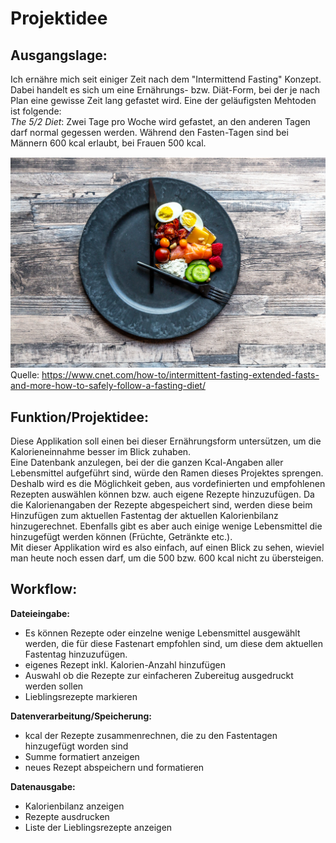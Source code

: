 # Projektidee  
## Ausgangslage:  
Ich ernähre mich seit einiger Zeit nach dem "Intermittend Fasting" Konzept. Dabei handelt es sich um eine Ernährungs- bzw. Diät-Form, bei der je nach Plan eine gewisse Zeit lang gefastet wird. Eine der geläufigsten Mehtoden ist folgende:  
*The 5/2 Diet*: Zwei Tage pro Woche wird gefastet, an den anderen Tagen darf normal gegessen werden. Während den Fasten-Tagen sind bei Männern 600 kcal erlaubt, bei Frauen 500 kcal.  
    
![Bild 1](intermittent_fasting.png)  Quelle: https://www.cnet.com/how-to/intermittent-fasting-extended-fasts-and-more-how-to-safely-follow-a-fasting-diet/
  
## Funktion/Projektidee:  
Diese Applikation soll einen bei dieser Ernährungsform untersützen, um die Kalorieneinnahme besser im Blick zuhaben.  
Eine Datenbank anzulegen, bei der die ganzen Kcal-Angaben aller Lebensmittel aufgeführt sind, würde den Ramen dieses Projektes sprengen. Deshalb wird es die Möglichkeit geben, aus vordefinierten und empfohlenen Rezepten auswählen können bzw. auch eigene Rezepte hinzuzufügen. Da die Kalorienangaben der Rezepte abgespeichert sind, werden diese beim Hinzufügen zum aktuellen Fastentag der aktuellen Kalorienbilanz hinzugerechnet. Ebenfalls gibt es aber auch einige wenige Lebensmittel die hinzugefügt werden können (Früchte, Getränkte etc.).  
Mit dieser Applikation wird es also einfach, auf einen Blick zu sehen, wieviel man heute noch essen darf, um die 500 bzw. 600 kcal nicht zu übersteigen.
  
## Workflow:  
**Dateieingabe:**
* Es können Rezepte oder einzelne wenige Lebensmittel ausgewählt werden, die für diese Fastenart empfohlen sind, um diese dem aktuellen Fastentag hinzuzufügen.
* eigenes Rezept inkl. Kalorien-Anzahl hinzufügen
* Auswahl ob die Rezepte zur einfacheren Zubereitug ausgedruckt werden sollen
* Lieblingsrezepte markieren
    
**Datenverarbeitung/Speicherung:**
* kcal der Rezepte zusammenrechnen, die zu den Fastentagen hinzugefügt worden sind
* Summe formatiert anzeigen
* neues Rezept abspeichern und formatieren
  
**Datenausgabe:**
* Kalorienbilanz anzeigen
* Rezepte ausdrucken
* Liste der Lieblingsrezepte anzeigen


